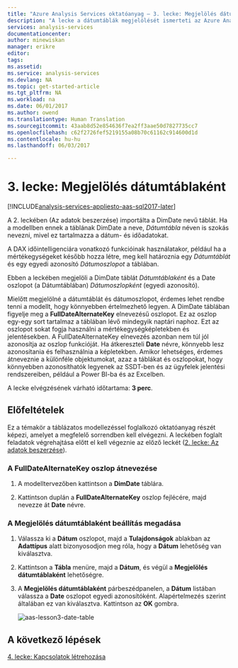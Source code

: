 ```yaml
---
title: "Azure Analysis Services oktatóanyag – 3. lecke: Megjelölés dátumtáblaként | Microsoft Docs"
description: "A lecke a dátumtáblák megjelölését ismerteti az Azure Analysis Services oktatóprojektjében."
services: analysis-services
documentationcenter: 
author: minewiskan
manager: erikre
editor: 
tags: 
ms.assetid: 
ms.service: analysis-services
ms.devlang: NA
ms.topic: get-started-article
ms.tgt_pltfrm: NA
ms.workload: na
ms.date: 06/01/2017
ms.author: owend
ms.translationtype: Human Translation
ms.sourcegitcommit: 43aab8d52e854636f7ea2ff3aae50d7827735cc7
ms.openlocfilehash: c62f2726fef5219155a08b70c61162c914600d1d
ms.contentlocale: hu-hu
ms.lasthandoff: 06/03/2017

---
```

<a id="lesson-3-mark-as-date-table" class="xliff"></a>

# 3. lecke: Megjelölés dátumtáblaként

[!INCLUDE[analysis-services-appliesto-aas-sql2017-later](../../../includes/analysis-services-appliesto-aas-sql2017-later.md)]

A 2. leckében (Az adatok beszerzése) importálta a DimDate nevű táblát. Ha a modellben ennek a táblának DimDate a neve, *Dátumtábla* néven is szokás nevezni, mivel ez tartalmazza a dátum- és időadatokat.  
  
A DAX időintelligenciára vonatkozó funkcióinak használatakor, például ha a mértékegységeket később hozza létre, meg kell határoznia egy *Dátumtáblát* és egy egyedi azonosító *Dátumoszlopot* a táblában.
  
Ebben a leckében megjelöli a DimDate táblát *Dátumtáblaként* és a Date oszlopot (a Dátumtáblában) *Dátumoszlopként* (egyedi azonosító).  

Mielőtt megjelölné a dátumtáblát és dátumoszlopot, érdemes lehet rendbe tenni a modellt, hogy könnyebben értelmezhető legyen. A DimDate táblában figyelje meg a **FullDateAlternateKey** elnevezésű oszlopot. Ez az oszlop egy-egy sort tartalmaz a táblában lévő mindegyik naptári naphoz. Ezt az oszlopot sokat fogja használni a mértékegységképletekben és jelentésekben. A FullDateAlternateKey elnevezés azonban nem túl jól azonosítja az oszlop funkcióját. Ha átkereszteli **Date** névre, könnyebb lesz azonosítania és felhasználnia a képletekben. Amikor lehetséges, érdemes átneveznie a különféle objektumokat, azaz a táblákat és oszlopokat, hogy könnyebben azonosíthatók legyenek az SSDT-ben és az ügyfelek jelentési rendszereiben, például a Power BI-ba és az Excelben. 
  
A lecke elvégzésének várható időtartama: **3 perc**.  
  
<a id="prerequisites" class="xliff"></a>

## Előfeltételek  
Ez a témakör a táblázatos modellezéssel foglalkozó oktatóanyag részét képezi, amelyet a megfelelő sorrendben kell elvégezni. A leckében foglalt feladatok végrehajtása előtt el kell végeznie az előző leckét ([2. lecke: Az adatok beszerzése](../tutorials/aas-lesson-2-get-data.md)). 

<a id="to-rename-the-fulldatealternatekey-column" class="xliff"></a>

### A FullDateAlternateKey oszlop átnevezése

1.  A modelltervezőben kattintson a **DimDate** táblára.

2.  Kattintson duplán a **FullDateAlternateKey** oszlop fejlécére, majd nevezze át **Date** névre.

  
<a id="to-set-mark-as-date-table" class="xliff"></a>

### A Megjelölés dátumtáblaként beállítás megadása  
  
1.  Válassza ki a **Dátum** oszlopot, majd a **Tulajdonságok** ablakban az **Adattípus** alatt bizonyosodjon meg róla, hogy a **Dátum** lehetőség van kiválasztva.  
  
2.  Kattintson a **Tábla** menüre, majd a **Dátum**, és végül a **Megjelölés dátumtáblaként** lehetőségre.  
  
3.  A **Megjelölés dátumtáblaként** párbeszédpanelen, a **Dátum** listában válassza a **Date** oszlopot egyedi azonosítóként. Alapértelmezés szerint általában ez van kiválasztva. Kattintson az **OK** gombra. 

    ![aas-lesson3-date-table](../tutorials/media/aas-lesson3-date-table.png)
  

<a id="whats-next" class="xliff"></a>

## A következő lépések
[4. lecke: Kapcsolatok létrehozása](../tutorials/aas-lesson-4-create-relationships.md)
  

